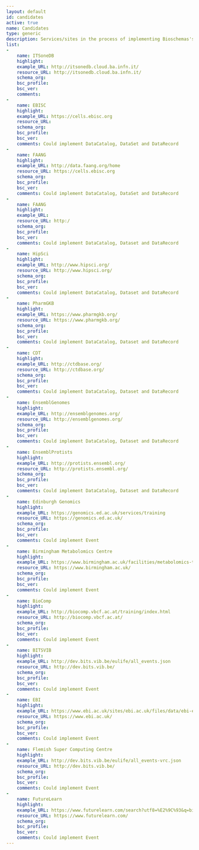```yaml
---
layout: default
id: candidates
active: true
name: Candidates
type: generic
description: Services/sites in the process of implementing Bioschemas's markup
list:  
-
    name: ITSoneDB
    highlight:
    example_URL: http://itsonedb.cloud.ba.infn.it/
    resource_URL: http://itsonedb.cloud.ba.infn.it/
    schema_org:
    bsc_profile:
    bsc_ver:
    comments:
-
    name: EBISC
    highlight:
    example_URL: https://cells.ebisc.org
    resource_URL:
    schema_org:
    bsc_profile:
    bsc_ver:
    comments: Could implement DataCatalog, DataSet and DataRecord
-
    name: FAANG
    highlight:
    example_URL: http://data.faang.org/home
    resource_URL: https://cells.ebisc.org
    schema_org:
    bsc_profile:
    bsc_ver:
    comments: Could implement DataCatalog, DataSet and DataRecord
-
    name: FAANG
    highlight:
    example_URL:
    resource_URL: http:/
    schema_org:
    bsc_profile:
    bsc_ver:
    comments: Could implement DataCatalog, Dataset and DataRecord
-
    name: HipSci
    highlight:
    example_URL: http://www.hipsci.org/
    resource_URL: http://www.hipsci.org/
    schema_org:
    bsc_profile:
    bsc_ver:
    comments: Could implement DataCatalog, Dataset and DataRecord
-
    name: PharmGKB
    highlight:
    example_URL: https://www.pharmgkb.org/
    resource_URL: https://www.pharmgkb.org/
    schema_org:
    bsc_profile:
    bsc_ver:
    comments: Could implement DataCatalog, Dataset and DataRecord
-
    name: CDT
    highlight:
    example_URL: http://ctdbase.org/
    resource_URL: http://ctdbase.org/
    schema_org:
    bsc_profile:
    bsc_ver:
    comments: Could implement DataCatalog, Dataset and DataRecord
-
    name: EnsemblGenomes
    highlight:
    example_URL: http://ensemblgenomes.org/
    resource_URL: http://ensemblgenomes.org/
    schema_org:
    bsc_profile:
    bsc_ver:
    comments: Could implement DataCatalog, Dataset and DataRecord
-
    name: EnsemblProtists
    highlight:
    example_URL: http://protists.ensembl.org/
    resource_URL: http://protists.ensembl.org/
    schema_org:
    bsc_profile:
    bsc_ver:
    comments: Could implement DataCatalog, Dataset and DataRecord   
-
    name: Edinburgh Genomics
    highlight:
    example_URL: https://genomics.ed.ac.uk/services/training
    resource_URL: https://genomics.ed.ac.uk/
    schema_org:
    bsc_profile:
    bsc_ver:
    comments: Could implement Event
-
    name: Birmingham Metabolomics Centre
    highlight:
    example_URL: https://www.birmingham.ac.uk/facilities/metabolomics-training-centre/course-list.aspx
    resource_URL: https://www.birmingham.ac.uk/
    schema_org:
    bsc_profile:
    bsc_ver:
    comments: Could implement Event
-
    name: BioComp
    highlight:
    example_URL: http://biocomp.vbcf.ac.at/training/index.html
    resource_URL: http://biocomp.vbcf.ac.at/
    schema_org:
    bsc_profile:
    bsc_ver:
    comments: Could implement Event
-
    name: BITSVIB
    highlight:
    example_URL: http://dev.bits.vib.be/eulife/all_events.json
    resource_URL: http://dev.bits.vib.be/
    schema_org:
    bsc_profile:
    bsc_ver:
    comments: Could implement Event
-
    name: EBI
    highlight:
    example_URL: https://www.ebi.ac.uk/sites/ebi.ac.uk/files/data/ebi-events-tess-all.json
    resource_URL: https://www.ebi.ac.uk/
    schema_org:
    bsc_profile:
    bsc_ver:
    comments: Could implement Event
-
    name: Flemish Super Computing Centre
    highlight:
    example_URL: http://dev.bits.vib.be/eulife/all_events-vrc.json
    resource_URL: http://dev.bits.vib.be/
    schema_org:
    bsc_profile:
    bsc_ver:
    comments: Could implement Event  
-
    name: FutureLearn
    highlight:
    example_URL: https://www.futurelearn.com/search?utf8=%E2%9C%93&q=bioinformatics
    resource_URL: https://www.futurelearn.com/
    schema_org:
    bsc_profile:
    bsc_ver:
    comments: Could implement Event      
---
```

